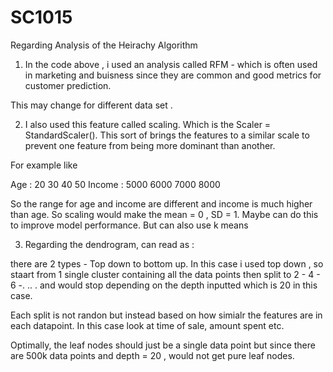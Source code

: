 # SC1015
Regarding Analysis of the Heirachy Algorithm

1. In the code above , i used an analysis called RFM - which is often used in marketing and buisness since they are common and good metrics for customer prediction. 

This may change for different data set .


2. I also used this feature called scaling. Which is the Scaler = StandardScaler(). This sort of brings the features to a similar scale to prevent one feature from
being more dominant than another. 

For example like 

Age : 20 30 40 50 
Income : 5000 6000 7000 8000 

So the range for age and income are different and income is much higher than age. So scaling would make the mean = 0 , SD = 1. Maybe can do this to improve model 
performance. But can also use k means 


3. Regarding the dendrogram, can read as :  

there are 2 types - Top down to bottom up. In this case i used top down , so staart from 1 single cluster containing all the data points then split to 
2 - 4 - 6 -. .. . and would stop depending on the depth inputted which is 20 in this case. 

Each split is not randon but instead based on how simialr the features are in each datapoint. In this case look at time of sale, amount spent etc. 

Optimally, the leaf nodes should just be a single data point but since there are 500k data points and depth = 20 , would not get pure leaf nodes.
